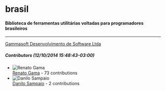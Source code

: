 # brasil
#### Biblioteca de ferramentas utilitárias voltadas para programadores brasileiros
---
[Gammasoft Desenvolvimento de Software Ltda](mailto:contato@gammasoft.com.br)  

##### Contributors (12/10/2014 15:48:43-03:00)
- ![Renato Gama](http://www.gravatar.com/avatar/e5c3912f727b5788f229e2be8e8d65e2?s=40&d=identicon)  
  [Renato Gama](https://github.com/renatoargh) - 73 contributions
- ![Danilo Sampaio](http://www.gravatar.com/avatar/d41d8cd98f00b204e9800998ecf8427e?s=40&d=identicon)  
  [Danilo Sampaio](https://github.com/danilosampaio) - 2 contributions